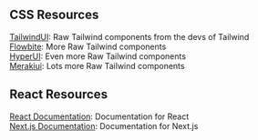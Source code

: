 ## CSS Resources

[TailwindUI](https://tailwindui.com/): Raw Tailwind components from the devs of Tailwind\
[Flowbite](https://flowbite.com/#components): More Raw Tailwind components\
[HyperUI](https://www.hyperui.dev/): Even more Raw Tailwind components\
[Merakiui](https://merakiui.com/components): Lots more Raw Tailwind components

## React Resources
[React Documentation](https://react.dev/): Documentation for React\
[Next.js Documentation](https://nextjs.org/docs): Documentation for Next.js
